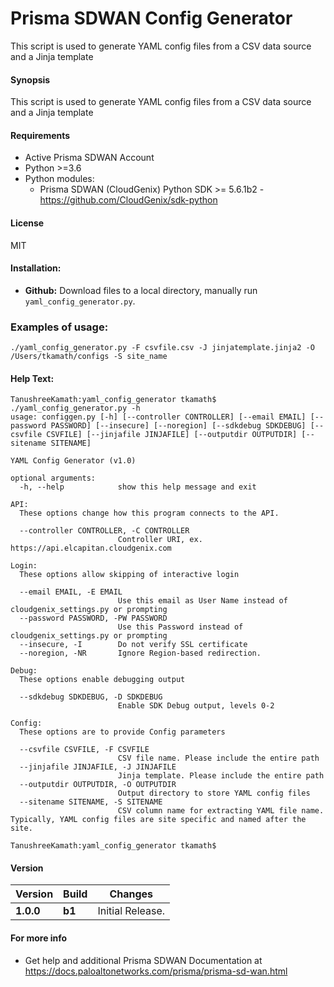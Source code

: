 # Prisma SDWAN Config Generator
This script is used to generate YAML config files from a CSV data source and a Jinja template

#### Synopsis
This script is used to generate YAML config files from a CSV data source and a Jinja template


#### Requirements
* Active Prisma SDWAN Account
* Python >=3.6
* Python modules:
    * Prisma SDWAN (CloudGenix) Python SDK >= 5.6.1b2 - <https://github.com/CloudGenix/sdk-python>

#### License
MIT

#### Installation:
 - **Github:** Download files to a local directory, manually run `yaml_config_generator.py`. 

### Examples of usage:
```
./yaml_config_generator.py -F csvfile.csv -J jinjatemplate.jinja2 -O /Users/tkamath/configs -S site_name
```


#### Help Text:
```angular2
TanushreeKamath:yaml_config_generator tkamath$ ./yaml_config_generator.py -h
usage: configgen.py [-h] [--controller CONTROLLER] [--email EMAIL] [--password PASSWORD] [--insecure] [--noregion] [--sdkdebug SDKDEBUG] [--csvfile CSVFILE] [--jinjafile JINJAFILE] [--outputdir OUTPUTDIR] [--sitename SITENAME]

YAML Config Generator (v1.0)

optional arguments:
  -h, --help            show this help message and exit

API:
  These options change how this program connects to the API.

  --controller CONTROLLER, -C CONTROLLER
                        Controller URI, ex. https://api.elcapitan.cloudgenix.com

Login:
  These options allow skipping of interactive login

  --email EMAIL, -E EMAIL
                        Use this email as User Name instead of cloudgenix_settings.py or prompting
  --password PASSWORD, -PW PASSWORD
                        Use this Password instead of cloudgenix_settings.py or prompting
  --insecure, -I        Do not verify SSL certificate
  --noregion, -NR       Ignore Region-based redirection.

Debug:
  These options enable debugging output

  --sdkdebug SDKDEBUG, -D SDKDEBUG
                        Enable SDK Debug output, levels 0-2

Config:
  These options are to provide Config parameters

  --csvfile CSVFILE, -F CSVFILE
                        CSV file name. Please include the entire path
  --jinjafile JINJAFILE, -J JINJAFILE
                        Jinja template. Please include the entire path
  --outputdir OUTPUTDIR, -O OUTPUTDIR
                        Output directory to store YAML config files
  --sitename SITENAME, -S SITENAME
                        CSV column name for extracting YAML file name. Typically, YAML config files are site specific and named after the site.

TanushreeKamath:yaml_config_generator tkamath$ 
```

#### Version
| Version | Build | Changes |
| ------- | ----- | ------- |
| **1.0.0** | **b1** | Initial Release. |


#### For more info
 * Get help and additional Prisma SDWAN Documentation at <https://docs.paloaltonetworks.com/prisma/prisma-sd-wan.html>
